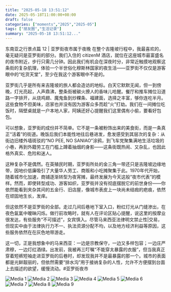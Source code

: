 ```yaml
---
title: "2025-05-18 13:51:12"
date: 2025-05-18T11:00:00+08:00
draft: false
categories: ["moments","2025","2025-05"]
tags: ["朋友圈","生活记录"]
summary: "2025-05-18 13:51:12..."
---
```


东南亚之行景点篇 12 | 亚罗街夜市属于夜晚
​
​在整个吉隆坡行程中，我最喜欢的，毫无疑问是亚罗街的部分。我们入住的 citizenM 酒店，就位在这座城市最富盛名的夜市附近，步行只需几分钟。因此我们有机会在深夜时分，非常近触摸地观察这条街的复杂肌理，体验一个半世俗化穆斯林国家的夜生活——亚罗街不仅仅是游客眼中的“吃货天堂”，至少在我这个游客眼中不是的。

亚罗街几乎是所有来吉隆坡的旅人都会造访的地标。白天它默默无闻，但一到傍晚，灯光亮起，人声鼎沸，整条街被碳火撩人的香味儿呛醒。餐厅和推车摊位沿道路一字排开，从烧鸡翅、魔鬼鱼到炒粿条、福建面，选择之丰富，够你连吃半月。这些食物不但美味，店家也并没有因为游客众多而趁“火”打劫。我们在一间摊位吃饭时，隔壁桌就是一户本地人家，阿姨还好心提醒我们这里偶有小偷，要看好包包。

可以想象，亚罗街的成份并不简单。它不是一条被粉饰出来的美食街，而是一条真正“活着”的街道。晚饭后我们本能性地往后巷进发，愈发感受到其层次的复杂：从街边旧楼外墙斑驳的“NO PEE, NO SANIAO”涂鸦，到飞车党聚集满地生活垃圾的小巷，再到外籍劳工在门槛上蹲着抽烟的身影——这条街既热闹、又杂乱，也因此格外真实、危险和迷人。

这种复杂不是偶然。在英殖民时期，亚罗街所处的金三角一带还只是吉隆坡边缘地带，因地价低廉吸引了大量华人劳工、商贩和小吃摊聚集于此。1970年代开始，随着城市化加速，商铺逐渐转型为夜宵摊，最终发展为今天这般“夜市代表”的模样。然而，即使转型成功、游客如织，亚罗街并没有彻底摆脱它的前世身份——你依然能看到夹杂其间的五金行、旧店屋，像城市表皮上一块尚未结痂的疤痕，依然在顽固地生长，发痒。

但这依然不是亚罗街的全部。走过几间后巷地下室入口，粉红灯光从门缝渗出，在夜色氤氲中暧昧闪烁。做行前攻略时，就有人在评论区贴心提醒，说这里的按摩业很发达，有些服务“不可描述”，女宾慎入。尽管马来西亚法律明文禁止性|交易，但现实中由于法律执行力不一、执法资源分配不均，以及地方经济利益等原因，这些服务依然在在灰色地带游走。

这一切，正是我想象中的马来西亚：一边是宗教保守，一边又多样包容；一边庄严肃穆，一边灯红酒绿。出发前，我被再三叮嘱“不能穿太暴露的衣服”，但当我真正穿着短裤短袖走进亚罗街的后巷时，却发现我并不是最暴露的那一个。城市的表面都是光鲜靓丽的，但依然需要“排水沟”用于接纳复杂的人性，允许不方便摆到台面上去描述的欲望，缓慢流动。
​
​#亚罗街夜市

![Media 1](/Moments/photos/2025-05-18/202505181351120.jpg)
![Media 2](/Moments/photos/2025-05-18/202505181351121.jpg)
![Media 3](/Moments/photos/2025-05-18/202505181351122.jpg)
![Media 4](/Moments/photos/2025-05-18/202505181351123.jpg)
![Media 5](/Moments/photos/2025-05-18/202505181351124.jpg)
![Media 6](/Moments/photos/2025-05-18/202505181351125.jpg)
![Media 7](/Moments/photos/2025-05-18/202505181351126.jpg)
![Media 8](/Moments/photos/2025-05-18/202505181351127.jpg)
![Media 9](/Moments/photos/2025-05-18/202505181351128.jpg)

